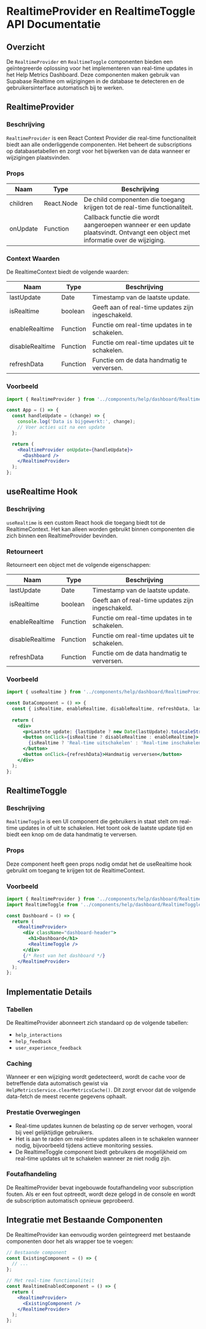 # RealtimeProvider en RealtimeToggle API Documentatie

## Overzicht

De `RealtimeProvider` en `RealtimeToggle` componenten bieden een geïntegreerde oplossing voor het implementeren van real-time updates in het Help Metrics Dashboard. Deze componenten maken gebruik van Supabase Realtime om wijzigingen in de database te detecteren en de gebruikersinterface automatisch bij te werken.

## RealtimeProvider

### Beschrijving

`RealtimeProvider` is een React Context Provider die real-time functionaliteit biedt aan alle onderliggende componenten. Het beheert de subscriptions op databasetabellen en zorgt voor het bijwerken van de data wanneer er wijzigingen plaatsvinden.

### Props

| Naam | Type | Beschrijving |
|------|------|-------------|
| children | React.Node | De child componenten die toegang krijgen tot de real-time functionaliteit. |
| onUpdate | Function | Callback functie die wordt aangeroepen wanneer er een update plaatsvindt. Ontvangt een object met informatie over de wijziging. |

### Context Waarden

De RealtimeContext biedt de volgende waarden:

| Naam | Type | Beschrijving |
|------|------|-------------|
| lastUpdate | Date | Timestamp van de laatste update. |
| isRealtime | boolean | Geeft aan of real-time updates zijn ingeschakeld. |
| enableRealtime | Function | Functie om real-time updates in te schakelen. |
| disableRealtime | Function | Functie om real-time updates uit te schakelen. |
| refreshData | Function | Functie om de data handmatig te verversen. |

### Voorbeeld

```jsx
import { RealtimeProvider } from '../components/help/dashboard/RealtimeProvider';

const App = () => {
  const handleUpdate = (change) => {
    console.log('Data is bijgewerkt:', change);
    // Voer acties uit na een update
  };

  return (
    <RealtimeProvider onUpdate={handleUpdate}>
      <Dashboard />
    </RealtimeProvider>
  );
};
```

## useRealtime Hook

### Beschrijving

`useRealtime` is een custom React hook die toegang biedt tot de RealtimeContext. Het kan alleen worden gebruikt binnen componenten die zich binnen een RealtimeProvider bevinden.

### Retourneert

Retourneert een object met de volgende eigenschappen:

| Naam | Type | Beschrijving |
|------|------|-------------|
| lastUpdate | Date | Timestamp van de laatste update. |
| isRealtime | boolean | Geeft aan of real-time updates zijn ingeschakeld. |
| enableRealtime | Function | Functie om real-time updates in te schakelen. |
| disableRealtime | Function | Functie om real-time updates uit te schakelen. |
| refreshData | Function | Functie om de data handmatig te verversen. |

### Voorbeeld

```jsx
import { useRealtime } from '../components/help/dashboard/RealtimeProvider';

const DataComponent = () => {
  const { isRealtime, enableRealtime, disableRealtime, refreshData, lastUpdate } = useRealtime();
  
  return (
    <div>
      <p>Laatste update: {lastUpdate ? new Date(lastUpdate).toLocaleString() : 'Nooit'}</p>
      <button onClick={isRealtime ? disableRealtime : enableRealtime}>
        {isRealtime ? 'Real-time uitschakelen' : 'Real-time inschakelen'}
      </button>
      <button onClick={refreshData}>Handmatig verversen</button>
    </div>
  );
};
```

## RealtimeToggle

### Beschrijving

`RealtimeToggle` is een UI component die gebruikers in staat stelt om real-time updates in of uit te schakelen. Het toont ook de laatste update tijd en biedt een knop om de data handmatig te verversen.

### Props

Deze component heeft geen props nodig omdat het de useRealtime hook gebruikt om toegang te krijgen tot de RealtimeContext.

### Voorbeeld

```jsx
import { RealtimeProvider } from '../components/help/dashboard/RealtimeProvider';
import RealtimeToggle from '../components/help/dashboard/RealtimeToggle';

const Dashboard = () => {
  return (
    <RealtimeProvider>
      <div className="dashboard-header">
        <h1>Dashboard</h1>
        <RealtimeToggle />
      </div>
      {/* Rest van het dashboard */}
    </RealtimeProvider>
  );
};
```

## Implementatie Details

### Tabellen

De RealtimeProvider abonneert zich standaard op de volgende tabellen:

- `help_interactions`
- `help_feedback`
- `user_experience_feedback`

### Caching

Wanneer er een wijziging wordt gedetecteerd, wordt de cache voor de betreffende data automatisch gewist via `HelpMetricsService.clearMetricsCache()`. Dit zorgt ervoor dat de volgende data-fetch de meest recente gegevens ophaalt.

### Prestatie Overwegingen

- Real-time updates kunnen de belasting op de server verhogen, vooral bij veel gelijktijdige gebruikers.
- Het is aan te raden om real-time updates alleen in te schakelen wanneer nodig, bijvoorbeeld tijdens actieve monitoring sessies.
- De RealtimeToggle component biedt gebruikers de mogelijkheid om real-time updates uit te schakelen wanneer ze niet nodig zijn.

### Foutafhandeling

De RealtimeProvider bevat ingebouwde foutafhandeling voor subscription fouten. Als er een fout optreedt, wordt deze gelogd in de console en wordt de subscription automatisch opnieuw geprobeerd.

## Integratie met Bestaande Componenten

De RealtimeProvider kan eenvoudig worden geïntegreerd met bestaande componenten door het als wrapper toe te voegen:

```jsx
// Bestaande component
const ExistingComponent = () => {
  // ...
};

// Met real-time functionaliteit
const RealtimeEnabledComponent = () => {
  return (
    <RealtimeProvider>
      <ExistingComponent />
    </RealtimeProvider>
  );
};
```
